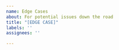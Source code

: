 ```yaml
---
name: Edge Cases
about: For potential issues down the road
title: "[EDGE CASE]"
labels: ''
assignees: ''

---
```



